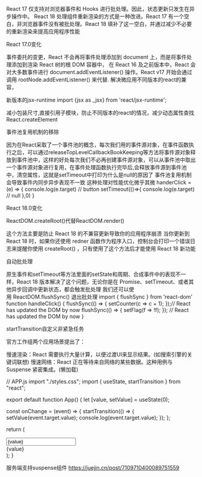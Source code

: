 React 17 仅支持对浏览器事件和 Hooks 进行批处理。因此，状态更新只发生在异步操作中。
React 18 处理组件重新渲染的方式是一种改进。React 17 有一个空白，非浏览器事件没有被批处理。React 18 填补了这一空白，并通过减少不必要的重新渲染来提高应用程序性能


<!-- flushSync -->

React 17.0变化

事件委托的变更，React 不会再将事件处理添加到 document 上，而是将事件处理添加到渲染 React 树的根 DOM 容器中， 在 React 16 及之前版本中，React 会对大多数事件进行 document.addEventListener() 操作。React v17 开始会通过调用 rootNode.addEventListener() 来代替. 解决微应用不同版本的react的兼容，


新版本的jsx-runtime
import {jsx as _jsx} from 'react/jsx-runtime';

减小包装尺寸,直接引用子模块，防止不同版本的react的情况，减少动态属性查找React.createElement

事件池复用机制的移除

因为在React采取了一个事件池的概念，每次我们用的事件源对象，在事件函数执行之后，可以通过releaseTopLevelCallbackBookKeeping等方法将事件源对象释放到事件池中，这样的好处每次我们不必再创建事件源对象，可以从事件池中取出一个事件源对象进行复用，在事件处理函数执行完毕后,会释放事件源到事件池中，清空属性，这就是setTimeout中打印为什么是null的原因了
事件池复用机制会导致事件内同步异步表现不一致
这种处理对性能优化微乎其微
handerClick = (e) => { 
    console.log(e.target) // button 
    setTimeout(()=>{ 
    console.log(e.target) // null
    },0)
}

React 18.0变化

ReactDOM.createRoot()代替ReactDOM.render()

这个方法主要是防止 React 18 的不兼容更新导致你的应用程序崩溃
当你更新到 React 18 时，如果你还使用 redner 函数作为程序入口，控制台会打印一个错误日志来提醒你使用 createRoot() ，只有使用了这个方法后才能使用 React 18 新功能

自动批处理

原生事件和setTimeout等方法里面的setState和周期、合成事件中的表现不一样，React 18 版本解决了这个问题，无论你是在 Promise、setTimeout、或者其他异步回调中更新状态，都会触发批处理
我们还可以使用 ReactDOM.flushSync() 退出批处理
import { flushSync } from 'react-dom'
function handleClick() { 
    flushSync(() => {
        setCounter(c => c + 1);
    });// React has updated the DOM by now
    flushSync(() => {
        setFlag(f => !f); 
    }); // React has updated the DOM by now
}


startTransition自定义非紧急任务

官方工作组两个应用场景提出了：

慢速渲染：React 需要执行大量计算，以便过渡UI来显示结果。(如搜索引擎的关键词联想)
慢速网络：React 正在等待来自网络的某些数据。这种用例与 Suspense 紧密集成。(懒加载)

// APP.js
import "./styles.css";
import { useState, startTransition } from "react";

export default function App() {
  let [value, setValue] = useState(0);

  const onChange = (event) => {
    startTransition(() => {
      setValue(event.target.value);
      console.log(event.target.value);
    });
  };

  return (
    <div className="App">
      <input value={value} onChange={onChange} />
      <div>{value}</div>
    </div>
  );
}

服务端支持suspense组件
https://juejin.cn/post/7109710400089751559
